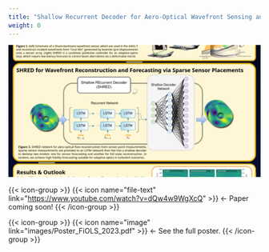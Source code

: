 ```yaml
---
title: "Shallow Recurrent Decoder for Aero-Optical Wavefront Sensing and Forecasting"
weight: 0
---
```


![](images/Poster_FiOLS_2023_small.png)

{{< icon-group >}}
{{< icon name="file-text" link="https://www.youtube.com/watch?v=dQw4w9WgXcQ" >}}  <- Paper coming soon!
{{< /icon-group >}}

{{< icon-group >}}
{{< icon name="image" link="images/Poster_FiOLS_2023.pdf" >}} <- See the full poster.
{{< /icon-group >}}



